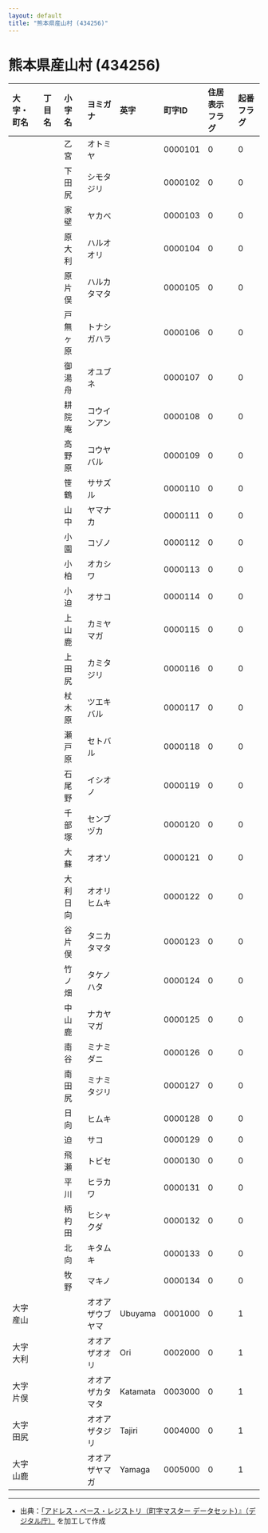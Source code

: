 ```yaml
---
layout: default
title: "熊本県産山村 (434256)"
---
```


# 熊本県産山村 (434256)

| 大字・町名 | 丁目名 | 小字名 | ヨミガナ | 英字 | 町字ID | 住居表示フラグ | 起番フラグ |
|:---|:---|:---|:---|:---|:---|:---|:---|
|  |  | 乙宮 | オトミヤ |  | 0000101 | 0 | 0 |
|  |  | 下田尻 | シモタジリ |  | 0000102 | 0 | 0 |
|  |  | 家壁 | ヤカベ |  | 0000103 | 0 | 0 |
|  |  | 原大利 | ハルオオリ |  | 0000104 | 0 | 0 |
|  |  | 原片俣 | ハルカタマタ |  | 0000105 | 0 | 0 |
|  |  | 戸無ヶ原 | トナシガハラ |  | 0000106 | 0 | 0 |
|  |  | 御湯舟 | オユブネ |  | 0000107 | 0 | 0 |
|  |  | 耕院庵 | コウインアン |  | 0000108 | 0 | 0 |
|  |  | 高野原 | コウヤバル |  | 0000109 | 0 | 0 |
|  |  | 笹鶴 | ササズル |  | 0000110 | 0 | 0 |
|  |  | 山中 | ヤマナカ |  | 0000111 | 0 | 0 |
|  |  | 小園 | コゾノ |  | 0000112 | 0 | 0 |
|  |  | 小柏 | オカシワ |  | 0000113 | 0 | 0 |
|  |  | 小迫 | オサコ |  | 0000114 | 0 | 0 |
|  |  | 上山鹿 | カミヤマガ |  | 0000115 | 0 | 0 |
|  |  | 上田尻 | カミタジリ |  | 0000116 | 0 | 0 |
|  |  | 杖木原 | ツエキバル |  | 0000117 | 0 | 0 |
|  |  | 瀬戸原 | セトバル |  | 0000118 | 0 | 0 |
|  |  | 石尾野 | イシオノ |  | 0000119 | 0 | 0 |
|  |  | 千部塚 | センブヅカ |  | 0000120 | 0 | 0 |
|  |  | 大蘇 | オオソ |  | 0000121 | 0 | 0 |
|  |  | 大利日向 | オオリヒムキ |  | 0000122 | 0 | 0 |
|  |  | 谷片俣 | タニカタマタ |  | 0000123 | 0 | 0 |
|  |  | 竹ノ畑 | タケノハタ |  | 0000124 | 0 | 0 |
|  |  | 中山鹿 | ナカヤマガ |  | 0000125 | 0 | 0 |
|  |  | 南谷 | ミナミダニ |  | 0000126 | 0 | 0 |
|  |  | 南田尻 | ミナミタジリ |  | 0000127 | 0 | 0 |
|  |  | 日向 | ヒムキ |  | 0000128 | 0 | 0 |
|  |  | 迫 | サコ |  | 0000129 | 0 | 0 |
|  |  | 飛瀬 | トビセ |  | 0000130 | 0 | 0 |
|  |  | 平川 | ヒラカワ |  | 0000131 | 0 | 0 |
|  |  | 柄杓田 | ヒシャクダ |  | 0000132 | 0 | 0 |
|  |  | 北向 | キタムキ |  | 0000133 | 0 | 0 |
|  |  | 牧野 | マキノ |  | 0000134 | 0 | 0 |
| 大字産山 |  |  | オオアザウブヤマ | Ubuyama | 0001000 | 0 | 1 |
| 大字大利 |  |  | オオアザオオリ | Ori | 0002000 | 0 | 1 |
| 大字片俣 |  |  | オオアザカタマタ | Katamata | 0003000 | 0 | 1 |
| 大字田尻 |  |  | オオアザタジリ | Tajiri | 0004000 | 0 | 1 |
| 大字山鹿 |  |  | オオアザヤマガ | Yamaga | 0005000 | 0 | 1 |

---

- 出典：[「アドレス・ベース・レジストリ（町字マスター データセット）』（デジタル庁）](https://www.digital.go.jp/policies/base_registry_address/) を加工して作成